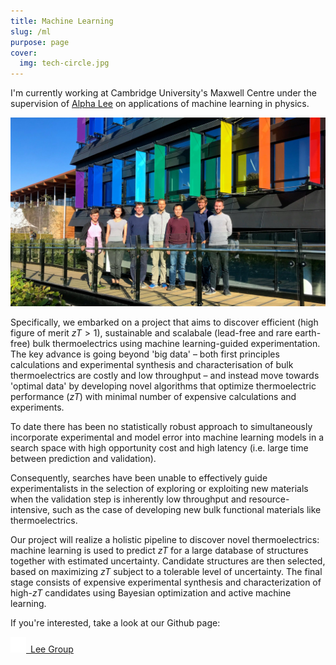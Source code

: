 ```yaml
---
title: Machine Learning
slug: /ml
purpose: page
cover:
  img: tech-circle.jpg
---
```


I'm currently working at Cambridge University's Maxwell Centre under the supervision of [Alpha Lee](https://alpha-lee.com) on applications of machine learning in physics.

![Lee group](lee-group.jpg)

Specifically, we embarked on a project that aims to discover efficient (high figure of merit $zT > 1$), sustainable and scalabale (lead-free and rare earth-free) bulk thermoelectrics using machine learning-guided experimentation. The key advance is going beyond 'big data' – both first principles calculations and experimental synthesis and characterisation of bulk thermoelectrics are costly and low throughput – and instead move towards 'optimal data' by developing novel algorithms that optimize thermoelectric performance ($zT$) with minimal number of expensive calculations and experiments.

To date there has been no statistically robust approach to simultaneously incorporate experimental and model error into machine learning models in a search space with high opportunity cost and high latency (i.e. large time between prediction and validation).

Consequently, searches have been unable to effectively guide experimentalists in the selection of exploring or exploiting new materials when the validation step is inherently low throughput and resource-intensive, such as the case of developing new bulk functional materials like thermoelectrics.

Our project will realize a holistic pipeline to discover novel thermoelectrics: machine learning is used to predict $zT$ for a large database of structures together with estimated uncertainty. Candidate structures are then selected, based on maximizing $zT$ subject to a tolerable level of uncertainty. The final stage consists of expensive experimental synthesis and characterization of high-$zT$ candidates using Bayesian optimization and active machine learning.

If you're interested, take a look at our Github page:

<a href="https://github.com/Lee-Group" class="btn"><img src="./github.svg" alt="GitHub" width="25px" height="25px">&ensp;Lee Group</a>
